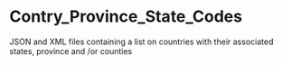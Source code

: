 # Contry_Province_State_Codes
JSON and XML files containing a list on countries with their associated states, province and /or counties
